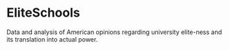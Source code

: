 # EliteSchools
Data and analysis of American opinions regarding university elite-ness and its translation into actual power.
